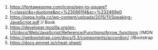 1. https://fontawesome.com/icons/pen-to-square?f=classic&s=duotone&pc=%230661f4&sc=%232469e0
2. https://pepa.holla.cz/wp-content/uploads/2015/11/Speaking-JavaScript.pdf       // Book
3. https://developer.mozilla.org/en-US/docs/Web/JavaScript/Reference/Functions/Arrow_functions      //MDN
4. https://getbootstrap.com/docs/5.3/components/accordion/      //Bootstrap
5. https://docs.emmet.io/cheat-sheet/
